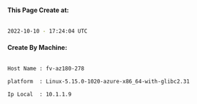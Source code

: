 
   
#### This Page Create at:

```bash

2022-10-10 - 17:24:04 UTC

```

#### Create By Machine:

```bash

Host Name : fv-az180-278

platform  : Linux-5.15.0-1020-azure-x86_64-with-glibc2.31

Ip Local  : 10.1.1.9

```

